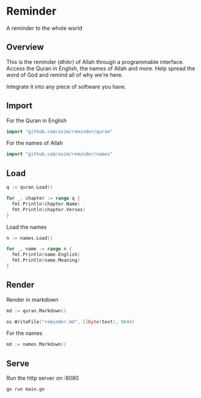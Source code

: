 # Reminder

A reminder to the whole world

## Overview

This is the reminder (dhikr) of Allah through a programmable interface. Access the Quran in English, the names of Allah and more. 
Help spread the word of God and remind all of why we're here. 

Integrate it into any piece of software you have.

## Import

For the Quran in English

```go
import "github.com/asim/reminder/quran"
```

For the names of Allah

```go
import "github.com/asim/reminder/names"
```

## Load

```go
q := quran.Load()

for _, chapter := range q {
  fmt.Println(chapter.Name)
  fmt.Println(chapter.Verses)
}
```

Load the names

```go
n := names.Load()

for _, name := range n {
  fmt.Println(name.English)
  fmt.Println(name.Meaning)
}
```

## Render

Render in markdown

```go
md := quran.Markdown()

os.WriteFile("reminder.md", []byte(text), 0644)
```

For the names

```go
md := names.Markdown()
```

## Serve

Run the http server on :8080 

```
go run main.go
```
